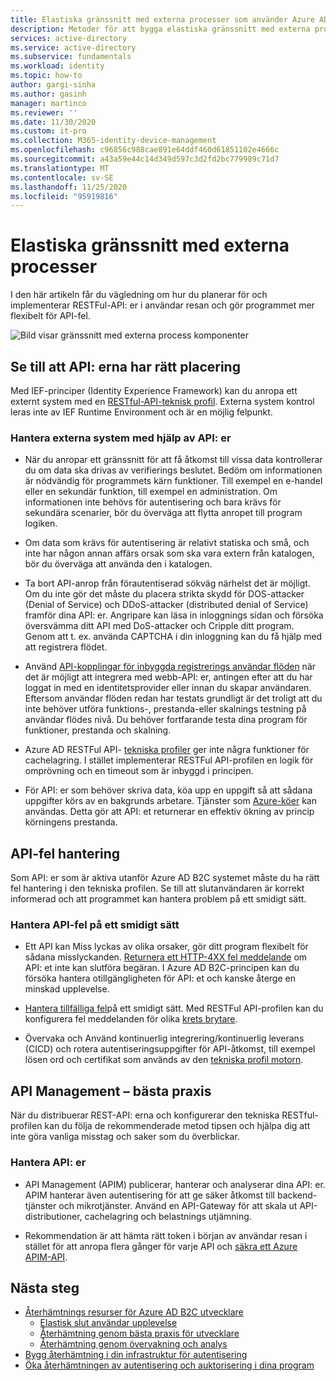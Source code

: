 ```yaml
---
title: Elastiska gränssnitt med externa processer som använder Azure AD B2C | Microsoft Docs
description: Metoder för att bygga elastiska gränssnitt med externa processer
services: active-directory
ms.service: active-directory
ms.subservice: fundamentals
ms.workload: identity
ms.topic: how-to
author: gargi-sinha
ms.author: gasinh
manager: martinco
ms.reviewer: ''
ms.date: 11/30/2020
ms.custom: it-pro
ms.collection: M365-identity-device-management
ms.openlocfilehash: c96856c988cae891e64ddf460d61851102e4666c
ms.sourcegitcommit: a43a59e44c14d349d597c3d2fd2bc779989c71d7
ms.translationtype: MT
ms.contentlocale: sv-SE
ms.lasthandoff: 11/25/2020
ms.locfileid: "95919816"
---
```

# <a name="resilient-interfaces-with-external-processes"></a>Elastiska gränssnitt med externa processer

I den här artikeln får du vägledning om hur du planerar för och implementerar RESTFul-API: er i användar resan och gör programmet mer flexibelt för API-fel.

![Bild visar gränssnitt med externa process komponenter](media/resilient-external-processes/external-processes-architecture.png)

## <a name="ensure-correct-placement-of-the-apis"></a>Se till att API: erna har rätt placering

Med IEF-principer (Identity Experience Framework) kan du anropa ett externt system med en [RESTful-API-teknisk profil](https://docs.microsoft.com/azure/active-directory-b2c/restful-technical-profile). Externa system kontrol leras inte av IEF Runtime Environment och är en möjlig felpunkt.

### <a name="how-to-manage-external-systems-using-apis"></a>Hantera externa system med hjälp av API: er

- När du anropar ett gränssnitt för att få åtkomst till vissa data kontrollerar du om data ska drivas av verifierings beslutet. Bedöm om informationen är nödvändig för programmets kärn funktioner. Till exempel en e-handel eller en sekundär funktion, till exempel en administration. Om informationen inte behövs för autentisering och bara krävs för sekundära scenarier, bör du överväga att flytta anropet till program logiken.

- Om data som krävs för autentisering är relativt statiska och små, och inte har någon annan affärs orsak som ska vara extern från katalogen, bör du överväga att använda den i katalogen.

- Ta bort API-anrop från förautentiserad sökväg närhelst det är möjligt. Om du inte gör det måste du placera strikta skydd för DOS-attacker (Denial of Service) och DDoS-attacker (distributed denial of Service) framför dina API: er. Angripare kan läsa in inloggnings sidan och försöka översvämma ditt API med DoS-attacker och Cripple ditt program. Genom att t. ex. använda CAPTCHA i din inloggning kan du få hjälp med att registrera flödet.

- Använd [API-kopplingar för inbyggda registrerings användar flöden](https://docs.microsoft.com/azure/active-directory-b2c/api-connectors-overview) när det är möjligt att integrera med webb-API: er, antingen efter att du har loggat in med en identitetsprovider eller innan du skapar användaren. Eftersom användar flöden redan har testats grundligt är det troligt att du inte behöver utföra funktions-, prestanda-eller skalnings testning på användar flödes nivå. Du behöver fortfarande testa dina program för funktioner, prestanda och skalning.

- Azure AD RESTFul API- [tekniska profiler](https://docs.microsoft.com/azure/active-directory-b2c/restful-technical-profile) ger inte några funktioner för cachelagring. I stället implementerar RESTFul API-profilen en logik för omprövning och en timeout som är inbyggd i principen.

- För API: er som behöver skriva data, köa upp en uppgift så att sådana uppgifter körs av en bakgrunds arbetare. Tjänster som [Azure-köer](https://docs.microsoft.com/azure/storage/queues/storage-queues-introduction) kan användas. Detta gör att API: et returnerar en effektiv ökning av princip körningens prestanda.  

## <a name="api-error-handling"></a>API-fel hantering

Som API: er som är aktiva utanför Azure AD B2C systemet måste du ha rätt fel hantering i den tekniska profilen. Se till att slutanvändaren är korrekt informerad och att programmet kan hantera problem på ett smidigt sätt.

### <a name="how-to-gracefully-handle-api-errors"></a>Hantera API-fel på ett smidigt sätt

- Ett API kan Miss lyckas av olika orsaker, gör ditt program flexibelt för sådana misslyckanden. [Returnera ett HTTP-4XX fel meddelande](https://docs.microsoft.com/azure/active-directory-b2c/restful-technical-profile#returning-validation-error-message) om API: et inte kan slutföra begäran. I Azure AD B2C-principen kan du försöka hantera otillgängligheten för API: et och kanske återge en minskad upplevelse.

- [Hantera tillfälliga fel](https://docs.microsoft.com/azure/active-directory-b2c/restful-technical-profile#error-handling)på ett smidigt sätt. Med RESTFul API-profilen kan du konfigurera fel meddelanden för olika [krets brytare](https://docs.microsoft.com/azure/architecture/patterns/circuit-breaker).

- Övervaka och Använd kontinuerlig integrering/kontinuerlig leverans (CICD) och rotera autentiseringsuppgifter för API-åtkomst, till exempel lösen ord och certifikat som används av den [tekniska profil motorn](https://docs.microsoft.com/azure/active-directory-b2c/restful-technical-profile).

## <a name="api-management---best-practices"></a>API Management – bästa praxis

När du distribuerar REST-API: erna och konfigurerar den tekniska RESTful-profilen kan du följa de rekommenderade metod tipsen och hjälpa dig att inte göra vanliga misstag och saker som du överblickar.

### <a name="how-to-manage-apis"></a>Hantera API: er

- API Management (APIM) publicerar, hanterar och analyserar dina API: er. APIM hanterar även autentisering för att ge säker åtkomst till backend-tjänster och mikrotjänster. Använd en API-Gateway för att skala ut API-distributioner, cachelagring och belastnings utjämning.

- Rekommendation är att hämta rätt token i början av användar resan i stället för att anropa flera gånger för varje API och [säkra ett Azure APIM-API](https://docs.microsoft.com/azure/active-directory-b2c/secure-api-management?tabs=app-reg-ga).

## <a name="next-steps"></a>Nästa steg

- [Återhämtnings resurser för Azure AD B2C utvecklare](resilience-b2c.md)
  - [Elastisk slut användar upplevelse](resilient-end-user-experience.md)
  - [Återhämtning genom bästa praxis för utvecklare](resilience-b2c-developer-best-practices.md)
  - [Återhämtning genom övervakning och analys](resilience-with-monitoring-alerting.md)
- [Bygg återhämtning i din infrastruktur för autentisering](resilience-in-infrastructure.md)
- [Öka återhämtningen av autentisering och auktorisering i dina program](resilience-app-development-overview.md)
